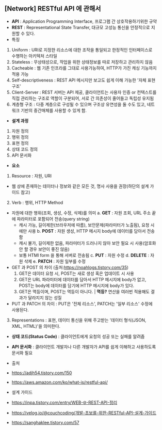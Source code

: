 ## [Network] RESTful API 에 관해서
- **API** : Application Programming Interface, 프로그램 간 상호작용하기위한 규약
- **REST** : Representational State Transfer, 대규모 고성능 통신을 안정적으로 지원할 수 있다.
 - 특징
  1. Uniform : URI로 지정한 리소스에 대한 조작을 통일되고 한정적인 인터페이스로 수행하는 아키텍처 스타일
  2. Stateless : 무상태성으로, 작업을 위한 상태정보를 따로 저장하고 관리하지 않음
  3. Cacheable : 웹 기존 인프라를 그대로 사용가능하여, HTTP가 가진 캐싱 기능까지 적용 가능
  4. Self-descriptiveness : REST API 메시지만 보고도 쉽게 이해 가능한 '자체 표현 구조'
  5. Client-Server : REST 서버는 API 제공, 클라이언트는 사용자 인증 or 컨텍스트를 직접 관리하는 구조로 역할이 구분되어, 서로 간 의존성이 줄어들고 독립성 유지됨
  6. 계층형 구조 : 다중 계층으로 구성될 수 있으며 구조상 유연성을 둘 수도 있고, 네트워크 기반의 중간매체를 사용할 수 있게 함.
- **설계 과정**
 1. 자원 정의
 2. 행위 정의
 3. 표현 정의
 4. 상태 코드 정의
 5. API 문서화
- **요소**
 1. Resource : 자원, URI
   - 웹 상에 존재하는 데이터나 정보와 같은 모든 것, 명사 사용을 권장(하단의 설계 가이드 참고)
 2. Verb : 행위, HTTP Method
   - 자원에 대한 행위(조회, 생성, 수정, 삭제)를 의미
   a. **GET** : 자원 조회, URL 주소 끝에 파라미터로 포함되어 전송(query string)
        - 캐시 가능, 길이제한(브라우저에 따름), 보안문제(파라미터가 노출됨), 요청 시에만 사용
   b. **POST** : 자원 생성, HTTP 메시지 body에 데이터를 담아서 전송함
        - 캐시 불가, 길이제한 없음, 파라미터가 드러나지 않아 보안 필요 시 사용(암호화 안 할 경우 보안이 좋진 않음)
      - 보통 HTMl form 을 통해 서버로 전송됨
   c. **PUT** : 자원 수정
   d. **DELETE** : 자원 삭제
   e. **PATCH** : 자원 일부를 수정
   - GET 과 POST 의 차이 (출처:<https://noahlogs.tistory.com/35>)
      1. GET은 데이터 요청 시, POST는 새로 생성 혹은 업데이트 시 사용
      2. GET은 URL 파라미터에 데이터를 담아서 HTTP 메시지에 body가 없고, POST는 body에 데이터를 담기에 HTTP 메시지에 body가 있다.
      3. GET은 멱등이며, POST는 멱등이 아니다. | **멱등?** 연산을 여러번 적용해도 결과가 달라지지 않는 성질
   - PUT 과 PATCH 의 차이 : PUT은 '전체 리소스', PATCH는 '일부 리소스' 수정에 사용된다.
 3. Representations : 표현, 데이터 통신을 위해 주고받는 '데이터 형식(JSON, XML, HTML)'을 의미한다.
- **상태 코드(Status Code)** : 클라이언트에게 요청의 성공 또는 실패를 알려줌
- **API 문서화** : 클라이언트 개발자나 다른 개발자가 API를 쉽게 이해하고 사용하도록 문서화 필요

- 출처
 - <https://adjh54.tistory.com/150>
 - <https://aws.amazon.com/ko/what-is/restful-api/>
- 설계 가이드
 - <https://inpa.tistory.com/entry/WEB-🌐-REST-API-정리>
 - <https://velog.io/@couchcoding/개발-초보를-위한-RESTful-API-설계-가이드>
 - <https://sanghaklee.tistory.com/57>